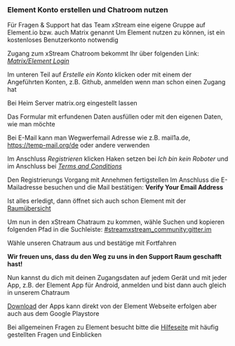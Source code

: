 ﻿### Element Konto erstellen und Chatroom nutzen

Für Fragen & Support hat das Team xStream eine eigene Gruppe auf Element.io bzw. auch Matrix genannt
Um Element nutzen zu können, ist ein kostenloses Benutzerkonto notwendig

Zugang zum xStream Chatroom bekommt Ihr über folgenden Link:
[*Matrix/Element Login*](https://app.element.io/#/login)

Im unteren Teil auf *Erstelle ein Konto* klicken oder mit einem der Angeführten Konten, z.B. Github, anmelden wenn man schon einen Zugang hat

 Bei Heim Server matrix.org eingestellt lassen
 
Das Formular mit erfundenen Daten ausfüllen oder mit den eigenen Daten, wie man möchte

Bei E-Mail kann man Wegwerfemail Adresse wie z.B. mail1a.de, https://temp-mail.org/de oder andere verwenden

Im Anschluss *Registrieren* klicken
Haken setzen bei *Ich bin kein Roboter* und im Anschluss bei *[Terms and Conditions](https://matrix-client.matrix.org/_matrix/consent?v=1.0)*

Den Registrierungs Vorgang mit Annehmen fertigstellen
Im Anschluss die E-Mailadresse besuchen und die Mail bestätigen:
 **Verify Your Email Address**

Ist alles erledigt, dann öffnet sich auch schon Element mit der [Raumübersicht](https://app.element.io/#/home)

Um nun in den xStream Chatraum zu kommen, wähle Suchen und kopieren folgenden Pfad in die Suchleiste:
[#streamxstream_community:gitter.im](https://matrix.to/#/#streamxstream_community:gitter.im "Link zum Raum")

Wähle unseren Chatraum aus und bestätige mit Fortfahren

**Wir freuen uns, dass du den Weg zu uns in den Support Raum geschafft hast!**

Nun kannst du dich mit deinen Zugangsdaten auf jedem Gerät und mit jeder App, z.B. der Element App für Android, anmelden und bist dann auch gleich in unserem Chatraum

[Download](https://element.io/download) der Apps kann direkt von der Element Webseite erfolgen aber auch aus dem Google Playstore

Bei allgemeinen Fragen zu Element besucht bitte die [Hilfeseite](https://element.io/help?utm_campaign=Contact%20sales&utm_medium=email&_hsmi=75913640&utm_content=75913640&utm_source=hs_automation) mit häufig gestellten Fragen und Einblicken
